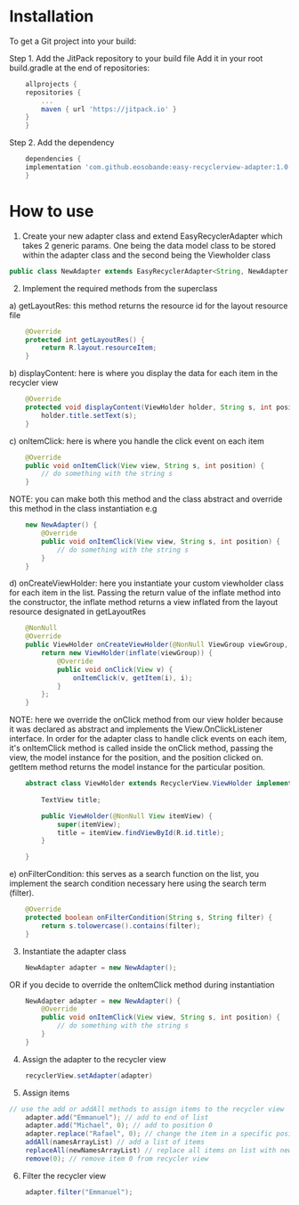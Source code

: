 # Installation
To get a Git project into your build:

Step 1. Add the JitPack repository to your build file
Add it in your root build.gradle at the end of repositories:

```groovy
    allprojects {
	repositories {
	    ...
	    maven { url 'https://jitpack.io' }
	}
    }
```
Step 2. Add the dependency

```groovy
    dependencies {
	implementation 'com.github.eosobande:easy-recyclerview-adapter:1.0'
    }
```

# How to use
1. Create your new adapter class and extend EasyRecyclerAdapter which takes 2 generic params. 
One being the data model class to be stored within the adapter class and the second being the Viewholder class
```java
public class NewAdapter extends EasyRecyclerAdapter<String, NewAdapter.ViewHolder> {}
```
2. Implement the required methods from the superclass

a) getLayoutRes: this method returns the resource id for the layout resource file
```java
    @Override
    protected int getLayoutRes() {
        return R.layout.resourceItem;
    }
```

b) displayContent: here is where you display the data for each item in the recycler view
```java
    @Override
    protected void displayContent(ViewHolder holder, String s, int position) {
        holder.title.setText(s);
    }
```

c) onItemClick: here is where you handle the click event on each item
```java
    @Override
    public void onItemClick(View view, String s, int position) {
        // do something with the string s
    }
```
NOTE: you can make both this method and the class abstract and override this method in the class instantiation e.g
```java
    new NewAdapter() {
        @Override
        public void onItemClick(View view, String s, int position) {
            // do something with the string s
        }
    }
```

d) onCreateViewHolder: here you instantiate your custom viewholder class for each item in the list. 
Passing the return value of the inflate method into the constructor, the inflate method returns a view 
inflated from the layout resource designated in getLayoutRes 
```java
    @NonNull
    @Override
    public ViewHolder onCreateViewHolder(@NonNull ViewGroup viewGroup, final int i) {
        return new ViewHolder(inflate(viewGroup)) {
            @Override
            public void onClick(View v) {
                onItemClick(v, getItem(i), i);
            }
        };
    }
```
NOTE: here we override the onClick method from our view holder because it was declared as abstract 
and implements the View.OnClickListener interface. In order for the adapter class to handle click events on each item,
it's onItemClick method is called inside the onClick method, passing the view, the model instance for the position, 
and the position clicked on. getItem method returns the model instance for the particular position.
```java
    abstract class ViewHolder extends RecyclerView.ViewHolder implements View.OnClickListener {
    
        TextView title;

        public ViewHolder(@NonNull View itemView) {
            super(itemView);
            title = itemView.findViewById(R.id.title);
        }

    }
```

e) onFilterCondition: this serves as a search function on the list, you implement the search condition necessary 
here using the search term (filter).
```java
    @Override
    protected boolean onFilterCondition(String s, String filter) {
        return s.tolowercase().contains(filter);
    }
```

3. Instantiate the adapter class
```java
    NewAdapter adapter = new NewAdapter();
```
OR if you decide to override the onItemClick method during instantiation
```java
    NewAdapter adapter = new NewAdapter() {
        @Override
        public void onItemClick(View view, String s, int position) {
            // do something with the string s
        }
    }
```

4. Assign the adapter to the recycler view
```java
    recyclerView.setAdapter(adapter)
```

5. Assign items
```java
// use the add or addAll methods to assign items to the recycler view
	adapter.add("Emmanuel"); // add to end of list
	adapter.add("Michael", 0); // add to position 0
	adapter.replace("Rafael", 0); // change the item in a specific position
	addAll(namesArrayList) // add a list of items
	replaceAll(newNamesArrayList) // replace all items on list with new ones
	remove(0); // remove item 0 from recycler view
```

6. Filter the recycler view
```java
    adapter.filter("Emmanuel");
```

